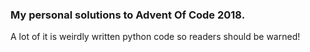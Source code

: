 
### My personal solutions to Advent Of Code 2018.
A lot of it is weirdly written python code so readers should be warned!
